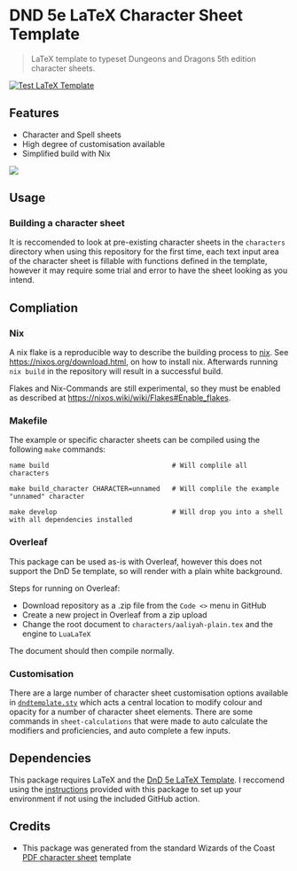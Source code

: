 # DND 5e LaTeX Character Sheet Template

> LaTeX template to typeset Dungeons and Dragons 5th edition character sheets.

[![Test LaTeX Template](https://github.com/matsavage/DND-5e-LaTeX-Character-Sheet-Template/actions/workflows/test_latex_template.yml/badge.svg?branch=main)](https://github.com/matsavage/DND-5e-LaTeX-Character-Sheet-Template/actions/workflows/test_latex_template.yml)

## Features

* Character and Spell sheets
* High degree of customisation available
* Simplified build with Nix

<img src=https://github.com/matsavage/DND-5e-LaTeX-Character-Sheet-Template/raw/main/aaliyah.png/>

## Usage

### Building a character sheet

It is reccomended to look at pre-existing character sheets in the `characters` directory when using this repository for the first time, each text input area of the character sheet is fillable with functions defined in the template, however it may require some trial and error to have the sheet looking as you intend.

## Compliation

### Nix
A nix flake is a reproducible way to describe the building process to [nix](https://nixos.org/).
See https://nixos.org/download.html, on how to install nix.
Afterwards running `nix build` in the repository will result in a successful build.

Flakes and Nix-Commands are still experimental, so they must be enabled
as described at https://nixos.wiki/wiki/Flakes#Enable_flakes.

### Makefile
The example or specific character sheets can be compiled using the following `make` commands:

``` console
name build                               # Will complile all characters

make build_character CHARACTER=unnamed   # Will complile the example "unnamed" character

make develop                             # Will drop you into a shell with all dependencies installed
```

### Overleaf

This package can be used as-is with Overleaf, however this does not support the DnD 5e template, so will render with a plain white background.

Steps for running on Overleaf:
* Download repository as a .zip file from the `Code <>` menu in GitHub
* Create a new project in Overleaf from a zip upload
* Change the root document to `characters/aaliyah-plain.tex` and the engine to `LuaLaTeX`

The document should then compile normally.

### Customisation

There are a large number of character sheet customisation options available in [`dndtemplate.sty`](https://github.com/matsavage/DND-5e-LaTeX-Character-Sheet-Template/blob/main/dndtemplate.sty) which acts a central location to modify colour and opacity for a number of character sheet elements. There are some commands in `sheet-calculations` that were made to auto calculate the modifiers and proficiencies, and auto complete a few inputs.

## Dependencies

This package requires LaTeX and the [DnD 5e LaTeX Template](https://github.com/rpgtex/DND-5e-LaTeX-Template). I reccomend using the [instructions](https://github.com/rpgtex/DND-5e-LaTeX-Template/tree/355b9ced1b42324574c2c4e28f9783f29c760a20#dependencies) provided with this package to set up your environment if not using the included GitHub action.

## Credits

* This package was generated from the standard Wizards of the Coast [PDF character sheet](https://media.wizards.com/2016/dnd/downloads/5E_CharacterSheet_Fillable.pdf) template
